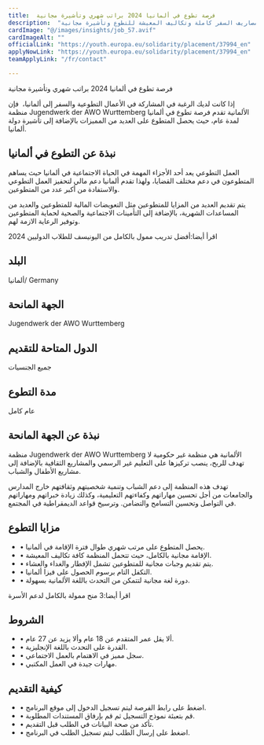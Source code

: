 ```yaml
---
title:  فرصة تطوع في ألمانيا 2024 براتب شهري وتأشيرة مجانية 
description:  "منحة ممولة بالكامل للتطوع في ألمانيا براتب شهري ومصاريف السفر كاملة وتكاليف المعيشة للتطوع وتأشيرة مجانية" 
cardImage: "@/images/insights/job_57.avif" 
cardImageAlt: "" 
officialLink: "https://youth.europa.eu/solidarity/placement/37994_en" 
applyNowLink: "https://youth.europa.eu/solidarity/placement/37994_en" 
teamApplyLink: "/fr/contact"

---
```


فرصة تطوع في ألمانيا 2024 براتب شهري وتأشيرة مجانية

إذا كانت لديك الرغبة في المشاركة في الأعمال التطوعية والسفر إلى ألمانيا،  فإن منظمة Jugendwerk der AWO Wurttemberg الألمانية تقدم فرصة تطوع في ألمانيا لمدة عام، حيث يحصل المتطوع على العديد من المميزات بالإضافة إلى تأشيرة دولة ألمانيا.

## نبذة عن التطوع في ألمانيا

العمل التطوعي يعد أحد الأجزاء المهمة في الحياة الاجتماعية في ألمانيا حيث يساهم المتطوعون في دعم مختلف القضايا، ولهذا تقدم ألمانيا دعم مالي لتحفيز العمل التطوعي والاستفادة من أكبر عدد من المتطوعين.

يتم تقديم العديد من المزايا للمتطوعين مثل التعويضات المالية للمتطوعين والعديد من المساعدات الشهرية، بالإضافة إلى التأمينات الاجتماعية والصحية لحماية المتطوعين وتوفير الرعاية الازمة لهم.

اقرأ أيضا:أفضل تدريب ممول بالكامل من اليونيسف للطلاب الدوليين 2024

## البلد

ألمانيا/ Germany

## الجهة المانحة

Jugendwerk der AWO Wurttemberg

## الدول المتاحة للتقديم

جميع الجنسيات

## مدة التطوع

عام كامل

## نبذة عن الجهة المانحة

منظمة Jugendwerk der AWO Wurttemberg الألمانية هي منظمة غير حكومية لا تهدف للربح، ينصب تركيزها على التعليم غير الرسمي والمشاريع الثقافية بالإضافة إلى مشاريع الأطفال والشباب.

تهدف هذه المنظمة إلى دعم الشباب وتنمية شخصيتهم وثقافتهم خارج المدارس والجامعات من أجل تحسين مهاراتهم وكفاءتهم التعليمية، وكذلك زيادة خبراتهم ومهاراتهم في التواصل وتحسين التسامح والتضامن. وترسيخ قواعد الديمقراطية في المجتمع.

## مزايا التطوع

- • يحصل المتطوع على مرتب شهري طوال فترة الإقامة في ألمانيا.
- • الإقامة مجانية بالكامل، حيث تتحمل المنظمة كافة تكاليف المعيشة.
- • يتم تقديم وجبات مجانية للمتطوعين تشمل الإفطار والغداء والعشاء.
- • التكفل التام برسوم الحصول على فيزا ألمانيا.
- • دورة لغة مجانية لتتمكن من التحدث باللغة الألمانية بسهولة.

اقرأ أيضا:3 منح ممولة بالكامل لدعم الأسرة

## الشروط

- • ألا يقل عمر المتقدم عن 18 عام وألا يزيد عن 27 عام.
- • القدرة على التحدث باللغة الإنجليزية.
- • سجل مميز في الاهتمام بالعمل الاجتماعي.
- • مهارات جيدة في العمل المكتبي.

## كيفية التقديم

- • اضغط على رابط الفرصة ليتم تسجيل الدخول إلى موقع البرنامج.
- • قم بتعبئة نموذج التسجيل ثم قم بإرفاق المستندات المطلوبة.
- • تأكد من صحة البيانات في الطلب قبل التقديم.
- • اضغط على إرسال الطلب ليتم تسجيل الطلب في البرنامج.

